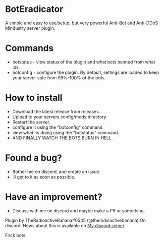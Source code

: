 # BotEradicator
A simple and easy to use/setup, but very powerful Anti-Bot and Anti-DDoS Mindustry server plugin.

# Commands
- botstatus - view status of the plugin and what bots banned from what ips.
- botconfig - configure the plugin. By default, settings are loaded to keep your server safe from 99%-100% of the bots.

# How to install
- Download the latest release from releases.
- Upload to your servers config/mods directory.
- Restart the server.
- configure it using the "botconfig" command.
- view what its doing using the "botstatus" command.
- AND FINALLY WATCH THE BOTS BURN IN HELL.

# Found a bug?
- Bother me on discord, and create an issue.
- Ill get to it as soon as possible.

# Have an improvement?
- Discuss with me on discord and maybe make a PR or something.

Plugin by TheRadioactiveBanana#0545 (@theradioactivebanana) On discord.
News about this is available on [My discord server](https://discord.gg/AedRPwWTak)

Frick bots.
